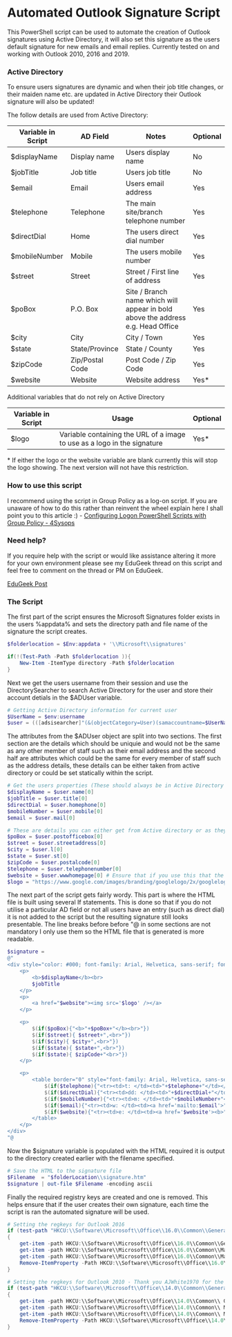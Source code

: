 # Automated Outlook Signature Script
This PowerShell script can be used to automate the creation of Outlook signatures using Active Directory, it will also set this signature as the users default signature for new emails and email replies.  Currently tested on and working with Outlook 2010, 2016 and 2019.

### Active Directory
To ensure users signatures are dynamic and when their job title changes, or their maiden name etc. are updated in Active Directory their Outlook signature will also be updated!

The follow details are used from Active Directory:

| Variable in Script | AD Field  | Notes | Optional |
|-------------| ------------- | ------------- | ------------- |
| $displayName | Display name | Users display name | No |
| $jobTitle | Job title | Users job title | No |
| $email | Email | Users email address  | Yes |
| $telephone | Telephone  | The main site/branch telephone number | Yes |
| $directDial | Home | The users direct dial number | Yes |
| $mobileNumber | Mobile | The users mobile number | Yes |
| $street | Street | Street / First line of address | Yes |
| $poBox | P.O. Box | Site / Branch name which will appear in bold above the address e.g. Head Office | Yes |
| $city | City | City / Town | Yes |
| $state | State/Province | State / County | Yes |
| $zipCode | Zip/Postal Code | Post Code / Zip Code | Yes |
| $website | Website | Website address | Yes* |

Additional variables that do not rely on Active Directory

| Variable in Script | Usage | Optional |
|-------------| ------------- | ------------- |
| $logo | Variable containing the URL of a image to use as a logo in the signature | Yes* |

\* If either the logo or the website variable are blank currently this will stop the logo showing.  The next version will not have this restriction.

### How to use this script
I recommend using the script in Group Policy as a log-on script.  If you are unaware of how to do this rather than reinvent the wheel explain here I shall point you to this article :) - [Configuring Logon PowerShell Scripts with Group Policy - 4Sysops](https://4sysops.com/archives/configuring-logon-powershell-scripts-with-group-policy/)

### Need help?
If you require help with the script or would like assistance altering it more for your own environment please see my EduGeek thread on this script and feel free to comment on the thread or PM on EduGeek.

[EduGeek Post](http://www.edugeek.net/forums/scripts/205976-outlook-email-signature-automation-ad-attributes.html#post1760284)

### The Script

The first part of the script ensures the Microsoft Signatures folder exists in the users %appdata% and sets the directory path and file name of the signature the script creates. 

```powershell
$folderlocation = $Env:appdata + '\\Microsoft\\signatures'

if(!(Test-Path -Path $folderlocation )){
    New-Item -ItemType directory -Path $folderlocation
}
```

Next we get the users username from their session and use the DirectorySearcher to search Active Directory for the user and store their account detials in the $ADUser variable.

```powershell
# Getting Active Directory information for current user
$UserName = $env:username
$user = (([adsisearcher]"(&(objectCategory=User)(samaccountname=$UserName))").FindOne().Properties)
```

The attributes from the $ADUser object are split into two sections.  The first section are the details which should be uniquie and would not be the same as any other member of staff such as their email address and the second half are attributes which could be the same for every member of staff such as the address details, these details can be either taken from active directory or could be set statically within the script. 

```powershell
# Get the users properties (These should always be in Active Directory and Unique)
$displayName = $user.name[0]
$jobTitle = $user.title[0]
$directDial = $user.homephone[0]
$mobileNumber = $user.mobile[0]
$email = $user.mail[0]

# These are details you can either get from Active directory or as they might be the same for your entire company could statically set them here. Each has a commented out static example, simply swap the commented lines and alter the example.
$poBox = $user.postofficebox[0]
$street = $user.streetaddress[0]
$city = $user.l[0]
$state = $user.st[0]
$zipCode = $user.postalcode[0]
$telephone = $user.telephonenumber[0]
$website = $user.wwwhomepage[0] # Ensure that if you use this that the website is lead with http:// or https:// or the hyperlinks wont work
$logo = "https://www.google.com/images/branding/googlelogo/2x/googlelogo_color_92x30dp.png"
```

The next part of the script gets fairly wordy.  This part is where the HTML file is built using several If statements.  This is done so that if you do not utilise a particular AD field or not all users have an entry (such as direct dial) it is not added to the script but the resulting signature still looks presentable.  The line breaks before before "@ in some sections are not mandatory I only use them so the HTML file that is generated is more readable.

```powershell
$signature = 
@"
<div style="color: #000; font-family: Arial, Helvetica, sans-serif; font-size: 12">
    <p>
        <b>$displayName</b><br>
        $jobTitle
    </p>
    <p>
        <a href="$website"><img src='$logo' /></a> 
    </p>

    <p>
        $(if($poBox){"<b>"+$poBox+"</b><br>"})
        $(if($street){ $street+",<br>"})
        $(if($city){ $city+",<br>"})
        $(if($state){ $state+",<br>"})
        $(if($state){ $zipCode+"<br>"})
    </p>

    <p>
        <table border="0" style="font-family: Arial, Helvetica, sans-serif; font-size: 12; color: #000">
            $(if($telephone){"<tr><td>t: </td><td>"+$telephone+"</td></tr>"})
            $(if($directDial){"<tr><td>dd: </td><td>"+$directDial+"</td></tr>"})
            $(if($mobileNumber){"<tr><td>m: </td><td>"+$mobileNumber+"</td></tr>"})
            $(if($email){"<tr><td>w: </td><td><a href='mailto:$email'>"+$email+"</td></tr>"})
            $(if($website){"<tr><td>e: </td><td><a href='$website'><b>"+$website+"</b></td></tr>"})
        </table>
    </p>
</div>
"@

```

Now the $signature variable is populated with the HTML required it is output to the directory created earlier with the filename specified. 

```powershell
# Save the HTML to the signature file
$Filename  = "$folderLocation\\signature.htm"
$signature | out-file $Filename -encoding ascii
```

Finally the required registry keys are created and one is removed.  This helps ensure that if the user creates their own signature, each time the script is ran the automated signature will be used.

```powershell
# Setting the regkeys for Outlook 2016
if (test-path "HKCU:\\Software\\Microsoft\\Office\\16.0\\Common\\General") 
{
    get-item -path HKCU:\\Software\\Microsoft\\Office\\16.0\\Common\\General | new-Itemproperty -name Signatures -value signatures -propertytype string -force
    get-item -path HKCU:\\Software\\Microsoft\\Office\\16.0\\Common\\MailSettings | new-Itemproperty -name NewSignature -value signature -propertytype string -force
    get-item -path HKCU:\\Software\\Microsoft\\Office\\16.0\\Common\\MailSettings | new-Itemproperty -name ReplySignature -value signature -propertytype string -force
    Remove-ItemProperty -Path HKCU:\\Software\\Microsoft\\Office\\16.0\\Outlook\\Setup -Name "First-Run"
}

# Setting the regkeys for Outlook 2010 - Thank you AJWhite1970 for the 2010 registry keys
if (test-path "HKCU:\\Software\\Microsoft\\Office\\14.0\\Common\\General") 
{
    get-item -path HKCU:\\Software\\Microsoft\\Office\\14.0\\Common\\ General | new-Itemproperty -name Signatures -value signatures -propertytype string -force
    get-item -path HKCU:\\Software\\Microsoft\\Office\\14.0\\Common\\ MailSettings | new-Itemproperty -name NewSignature -value signature -propertytype string -force
    get-item -path HKCU:\\Software\\Microsoft\\Office\\14.0\\Common\\ MailSettings | new-Itemproperty -name ReplySignature -value signature -propertytype string -force
    Remove-ItemProperty -Path HKCU:\\Software\\Microsoft\\Office\\14.0\\Outlook\ \Setup -Name "First-Run"
}
```
